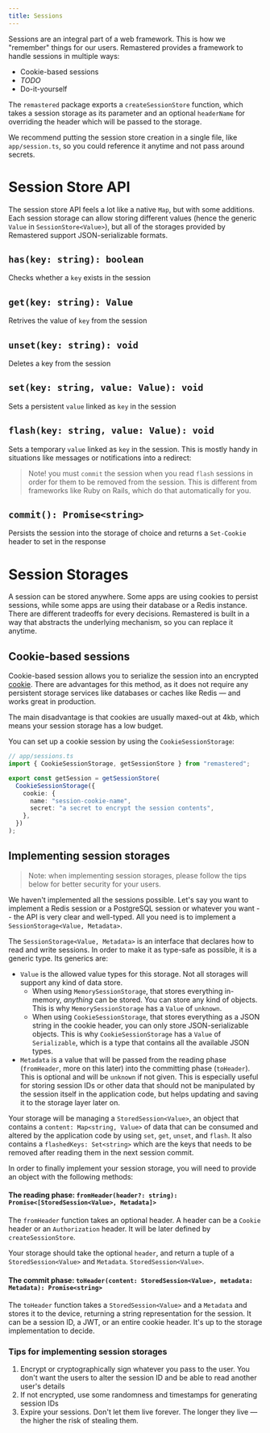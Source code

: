 ```yaml
---
title: Sessions
---
```


Sessions are an integral part of a web framework. This is how we "remember" things for our users. Remastered provides a framework to handle sessions in multiple ways:

- Cookie-based sessions
- _TODO_
- Do-it-yourself

The `remastered` package exports a `createSessionStore` function, which takes a session storage as its parameter and an optional `headerName` for overriding the header which will be passed to the storage.

We recommend putting the session store creation in a single file, like `app/session.ts`, so you could reference it anytime and not pass around secrets.

# Session Store API

The session store API feels a lot like a native `Map`, but with some additions. Each session storage can allow storing different values (hence the generic `Value` in `SessionStore<Value>`), but all of the storages provided by Remastered support JSON-serializable formats.

## `has(key: string): boolean`

Checks whether a `key` exists in the session

## `get(key: string): Value`

Retrives the value of `key` from the session

## `unset(key: string): void`

Deletes a key from the session

## `set(key: string, value: Value): void`

Sets a persistent `value` linked as `key` in the session

## `flash(key: string, value: Value): void`

Sets a temporary `value` linked as `key` in the session.
This is mostly handy in situations like messages or notifications into a redirect:

> Note! you must `commit` the session when you read `flash` sessions in order for them to be removed from the session. This is different from frameworks like Ruby on Rails, which do that automatically for you.

## `commit(): Promise<string>`

Persists the session into the storage of choice and returns a `Set-Cookie` header to set in the response

# Session Storages

A session can be stored anywhere. Some apps are using cookies to persist sessions, while some apps are using their database or a Redis instance. There are different tradeoffs for every decisions. Remastered is built in a way that abstracts the underlying mechanism, so you can replace it anytime.

## Cookie-based sessions

Cookie-based session allows you to serialize the session into an encrypted [cookie](https://developer.mozilla.org/en-US/docs/Web/HTTP/Cookies). There are advantages for this method, as it does not require any persistent storage services like databases or caches like Redis — and works great in production.

The main disadvantage is that cookies are usually maxed-out at 4kb, which means your session storage has a low budget.

You can set up a cookie session by using the `CookieSessionStorage`:

```ts
// app/sessions.ts
import { CookieSessionStorage, getSessionStore } from "remastered";

export const getSession = getSessionStore(
  CookieSessionStorage({
    cookie: {
      name: "session-cookie-name",
      secret: "a secret to encrypt the session contents",
    },
  })
);
```

## Implementing session storages

> Note: when implementing session storages, please follow the tips below for better security for your users.

We haven't implemented all the sessions possible. Let's say you want to implement a Redis session or a PostgreSQL session or whatever you want -- the API is very clear and well-typed. All you need is to implement a `SessionStorage<Value, Metadata>`.

The `SessionStorage<Value, Metadata>` is an interface that declares how to read and write sessions. In order to make it as type-safe as possible, it is a generic type. Its generics are:

- `Value` is the allowed value types for this storage. Not all storages will support any kind of data store.
  - When using `MemorySessionStorage`, that stores everything in-memory, _anything_ can be stored. You can store any kind of objects. This is why `MemorySessionStorage` has a `Value` of `unknown`.
  - When using `CookieSessionStorage`, that stores everything as a JSON string in the cookie header, you can only store JSON-serializable objects. This is why `CookieSessionStorage` has a `Value` of `Serializable`, which is a type that contains all the available JSON types.
- `Metadata` is a value that will be passed from the reading phase (`fromHeader`, more on this later) into the committing phase (`toHeader`). This is optional and will be `unknown` if not given. This is especially useful for storing session IDs or other data that should not be manipulated by the session itself in the application code, but helps updating and saving it to the storage layer later on.

Your storage will be managing a `StoredSession<Value>`, an object that contains a `content: Map<string, Value>` of data that can be consumed and altered by the application code by using `set`, `get`, `unset`, and `flash`. It also contains a `flashedKeys: Set<string>` which are the keys that needs to be removed after reading them in the next session commit.

In order to finally implement your session storage, you will need to provide an object with the following methods:

#### The reading phase: `fromHeader(header?: string): Promise<[StoredSession<Value>, Metadata]>`

The `fromHeader` function takes an optional header. A header can be a `Cookie` header or an `Authorization` header. It will be later defined by `createSessionStore`.

Your storage should take the optional `header`, and return a tuple of a `StoredSession<Value>` and `Metadata`. `StoredSession<Value>`.

#### The commit phase: `toHeader(content: StoredSession<Value>, metadata: Metadata): Promise<string>`

The `toHeader` function takes a `StoredSession<Value>` and a `Metadata` and stores it to the device, returning a string representation for the session. It can be a session ID, a JWT, or an entire cookie header. It's up to the storage implementation to decide.

### Tips for implementing session storages

1. Encrypt or cryptographically sign whatever you pass to the user. You don't want the users to alter the session ID and be able to read another user's details
2. If not encrypted, use some randomness and timestamps for generating session IDs
3. Expire your sessions. Don't let them live forever. The longer they live — the higher the risk of stealing them.
